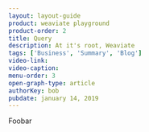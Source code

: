 ```yaml
---
layout: layout-guide
product: weaviate playground
product-order: 2
title: Query
description: At it's root, Weaviate 
tags: ['Business', 'Summary', 'Blog']
video-link:
video-caption:
menu-order: 3
open-graph-type: article
authorKey: bob
pubdate: january 14, 2019
---
```


Foobar